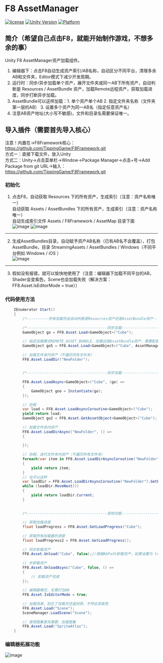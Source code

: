 # F8 AssetManager

[![license](http://img.shields.io/badge/license-MIT-green.svg)](https://opensource.org/licenses/MIT)
[![Unity Version](https://img.shields.io/badge/unity-2021.3.15f1-blue)](https://unity.com)
[![Platform](https://img.shields.io/badge/platform-Win%20%7C%20Android%20%7C%20iOS%20%7C%20Mac%20%7C%20Linux%20%7C%20WebGL-orange)]()

## 简介（希望自己点击F8，就能开始制作游戏，不想多余的事）
Unity F8 AssetManager资产加载组件。
1. 编辑器下：点击F8自动生成资产索引/AB名称，自动区分不同平台，清理多余AB和文件夹，Editor模式下减少开发周期。
2. 运行时：同步/异步加载单个资产，展开文件夹或同一AB下所有资产，自动判断是 Resources / AssetBundle 资产，加载Remote远程资产，获取加载进度，同步打断异步加载。
3. AssetBundle可以这样加载：1. 单个资产单个AB 2. 指定文件夹名称（文件夹第一层的AB） 3. 设置多个资产为同一AB名（指定任意资产名）
4. 注意AB资产地址(大小写不敏感)，文件和目录名需要保证唯一。

## 导入插件（需要首先导入核心）
注意！内置在->F8Framework核心：https://github.com/TippingGame/F8Framework.git  
方式一：直接下载文件，放入Unity  
方式二：Unity->点击菜单栏->Window->Package Manager->点击+号->Add Package from git URL->输入：https://github.com/TippingGame/F8Framework.git

### 初始化

1. 点击F8，自动获取 Resources 下的所有资产，生成索引（注意：资产名称唯一）  
   自动获取 Assets / AssetBundles 下的所有资产，生成索引（注意：资产名称唯一）  
   自动生成索引文件 Assets / F8Framework / AssetMap 目录下面  
   ![image](https://tippinggame-1257018413.cos.ap-guangzhou.myqcloud.com/TippingGame/AssetManager/ui_20240205225637.png)
   ![image](https://tippinggame-1257018413.cos.ap-guangzhou.myqcloud.com/TippingGame/AssetManager/ui_20240205230012.png)
---------------------------------
2. 生成AssetBundles目录，自动赋予资产AB名称（已有AB名不会覆盖），打包 AssetBundle，目录 StreamingAssets / AssetBundles / Windows（不同平台例如 Windows / iOS ）  
   ![image](https://tippinggame-1257018413.cos.ap-guangzhou.myqcloud.com/TippingGame/AssetManager/ui_20240205225815.png)
---------------------------------
3. 假如没有报错，就可以愉快地使用了（注意：编辑器下加载不同平台的AB，Shader会变紫色，Scene也会加载失败（解决方案：FF8.Asset.IsEditorMode = true））

### 代码使用方法
```C#
    IEnumerator Start()
    {
        /*----------所有加载均会自动判断是Resources资产还是AssetBundle资产----------*/
        
        /*-------------------------------------同步加载-------------------------------------*/
        GameObject go = FF8.Asset.Load<GameObject>("Cube");
        
        // 指定加载模式REMOTE_ASSET_BUNDLE，加载远程AssetBundle资产，需要配置AssetRemoteAddress = "http://127.0.0.1:6789/remote"
        GameObject go5 = FF8.Asset.Load<GameObject>("Cube", AssetManager.AssetAccessMode.REMOTE_ASSET_BUNDLE);
        
        // 加载文件夹内资产（不遍历所有文件夹）
        FF8.Asset.LoadDir("NewFolder");
        
        
        /*-------------------------------------异步加载-------------------------------------*/
        
        FF8.Asset.LoadAsync<GameObject>("Cube", (go) =>
        {
            GameObject goo = Instantiate(go);
        });
        
        // 协程
        var load = FF8.Asset.LoadAsyncCoroutine<GameObject>("Cube");
        yield return load;
        GameObject go2 = FF8.Asset.GetAssetObject<GameObject>("Cube");
        
        // 加载文件夹内资产
        FF8.Asset.LoadDirAsync("NewFolder", () =>
        {
            
        });
        
        // 协程，迭代文件夹内资产（不遍历所有文件夹）
        foreach(var item in FF8.Asset.LoadDirAsyncCoroutine("NewFolder"))
        {
            yield return item;
        }
        // 也可以这样
        var loadDir = FF8.Asset.LoadDirAsyncCoroutine("NewFolder").GetEnumerator();
        while (loadDir.MoveNext())
        {
            yield return loadDir.Current;
        }
        
        
        /*-------------------------------------其他功能-------------------------------------*/
        
        // 获取加载进度
        float loadProgress = FF8.Asset.GetLoadProgress("Cube");
        
        // 获取所有加载器的进度
        float loadProgress2 = FF8.Asset.GetLoadProgress();
        
        // 同步卸载资产
        FF8.Asset.Unload("Cube", false);//根据AbPath卸载资产，如果设置为 true，完全卸载。
        
        // 步卸载资产
        FF8.Asset.UnloadAsync("Cube", false, () =>
        {
            // 卸载资产完成
        });
        
        // 编辑器模式，无需打包AB
        FF8.Asset.IsEditorMode = true;
        
        // 加载场景，别忘了加载天空盒材质，不然会变紫色
        FF8.Asset.Load("Scene");
        SceneManager.LoadScene("Scene");
        
        // 使用图集首先需要，加载图集
        FF8.Asset.Load("SpriteAtlas");
    }
```

### 编辑器拓展功能
![image](https://tippinggame-1257018413.cos.ap-guangzhou.myqcloud.com/TippingGame/AssetManager/ui_20240216212631.png)

